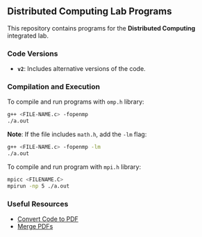 ## Distributed Computing Lab Programs

This repository contains programs for the **Distributed Computing** integrated lab.

### Code Versions

- **`v2`**: Includes alternative versions of the code.

### Compilation and Execution

To compile and run programs with `omp.h` library:

```bash
g++ <FILE-NAME.c> -fopenmp
./a.out
```

**Note**: If the file includes `math.h`, add the `-lm` flag:

```bash
g++ <FILE-NAME.c> -fopenmp -lm
./a.out
```

To compile and run program with `mpi.h` library:

```bash
mpicc <FILENAME.C>
mpirun -np 5 ./a.out
```

### Useful Resources

- [Convert Code to PDF](https://tarikjaber.github.io/Code-to-PDF/)
- [Merge PDFs](https://www.ilovepdf.com/merge_pdf)
